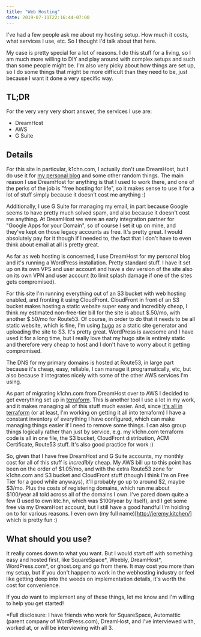 ```yaml
---
title: "Web Hosting"
date: 2019-07-11T22:16:44-07:00
---
```


I've had a few people ask me about my hosting setup. How much it costs, what services I use, etc. So I thought I'd talk about that here.

My case is pretty special for a lot of reasons. I do this stuff for a living, so I am much more willing to DIY and play around with complex setups and such than some people might be. I'm also very picky about how things are set up, so I do some things that might be more difficult than they need to be, just because I want it done a very specific way.

## TL;DR
For the very very very short answer, the services I use are:

* DreamHost
* AWS
* G Suite

## Details

For this site in particular, k1chn.com, I actually don't use DreamHost, but I do use it for [my personal blog](https://words.kitchen.io/) and some other random things. The main reason I use DreamHost for anything is that I used to work there, and one of the perks of the job is "free hosting for life", so it makes sense to use it for a lot of stuff simply because it doesn't cost me anything :)

Additionally, I use G Suite for managing my email, in part because Google seems to have pretty much solved spam, and also because it doesn't cost me anything. At DreamHost we were an early integration partner for "Google Apps for your Domain", so of course I set it up on mine, and they've kept on those legacy accounts as free. It's pretty great. I would absolutely pay for it though if I needed to, the fact that I don't have to even think about email at all is pretty great.

As far as web hosting is concerned, I use DreamHost for my personal blog and it's running a WordPress installation. Pretty standard stuff. I have it set up on its own VPS and user account and have a dev version of the site also on its own VPN and user account (to limit splash damage if one of the sites gets compromised).

For this site I'm running everything out of an S3 bucket with web hosting enabled, and fronting it using CloudFront. CloudFront in front of an S3 bucket makes hosting a static website super easy and incredibly cheap, I think my estimated non-free-tier bill for the site is about $.50/mo, with another $.50/mo for Route53. Of course, in order to do that it needs to be all static website, which is fine, I'm using [hugo](https://gohugo.io/) as a static site generator and uploading the site to S3. It's pretty great. WordPress is awesome and I have used it for a long time, but I really love that my hugo site is entirely static and therefore very cheap to host and I don't have to worry about it getting compromised.

The DNS for my primary domains is hosted at Route53, in large part because it's cheap, easy, reliable, I can manage it programatically, etc, but also because it integrates nicely with some of the other AWS services I'm using.

As part of migrating k1chn.com from DreamHost over to AWS I decided to get everything set up in [terraform](https://www.terraform.io/). This is another tool I use a lot in my work, and it makes managing all of this stuff much easier. And, since [it's all in terraform](https://github.com/kitchen/personal-terraform) (or at least, I'm working on getting it all into terraform) I have a constant inventory of everything I have configured, which can make managing things easier if I need to remove some things. I can also group things logically rather than just by service, e.g. my k1chn.com terraform code is all in one file, the S3 bucket, CloudFront distribution, ACM Certificate, Route53 stuff. It's also good practice for work :)

So, given that I have free DreamHost and G Suite accounts, my monthly cost for all of this stuff is *incredibly* cheap. My AWS bill up to this point has been on the order of $1.05/mo, and with the extra Route53 zone for k1chn.com and S3 bucket and CloudFront stuff (though I think I'm on Free Tier for a good while anyways), it'll probably go up to around $2, maybe $3/mo. Plus the costs of registering domains, which run me about $100/year all told across all of the domains I own. I've pared down quite a few (I used to own ktc.hn, which was $100/year by itself), and I get some free via my DreamHost account, but I still have a good handful I'm holding on to for various reasons. I even own (my full name)[http://jeremy.kitchen/] which is pretty fun :)

## What should you use?

It really comes down to what you want. But I would start off with something easy and hosted first, like SquareSpace\*, Weebly, DreamHost\*, WordPress.com\*, or ghost.org and go from there. It may cost you more than my setup, but if you don't happen to work in the webhosting industry or feel like getting deep into the weeds on implementation details, it's worth the cost for convenience.

If you *do* want to implement any of these things, let me know and I'm willing to help you get started!

\*Full disclosure: I have friends who work for SquareSpace, Automattic (parent company of WordPress.com), DreamHost, and I've interviewed with, worked at, or will be interviewing with all 3.
